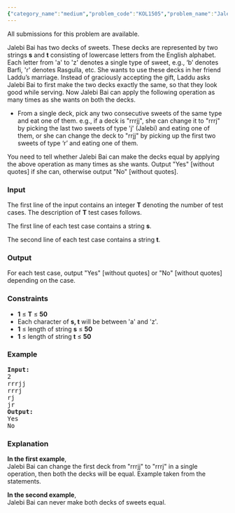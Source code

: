 ```yaml
---
{"category_name":"medium","problem_code":"KOL1505","problem_name":"Jalebi Bai and Decks of Sweets","languages_supported":{"0":"C","1":"CPP14","2":"JAVA"},"max_timelimit":1,"source_sizelimit":50000,"problem_author":"admin2","problem_tester":null,"date_added":"3-12-2015","tags":{"0":"acm15kol","1":"admin2","2":"processing","3":"string"},"editorial_url":"http://discuss.codechef.com/problems/KOL1505","time":{"view_start_date":1451123700,"submit_start_date":1451123700,"visible_start_date":1451123700,"end_date":1735669800},"layout":"problem"}
---
```

<span class="solution-visible-txt">All submissions for this problem are available.</span><p>Jalebi Bai has two decks of sweets. These decks are represented by two strings <b>s</b> and <b>t</b> consisting of lowercase letters from the English alphabet. Each letter from 'a' to 'z' denotes a single type of sweet, e.g., ‘b’ denotes Barfi, 'r' denotes Rasgulla, etc. She wants to use these decks in her friend Laddu’s marriage. Instead of graciously accepting the gift, Laddu asks Jalebi Bai to first make the two decks exactly the same, so that they look good while serving. Now Jalebi Bai can apply the following operation as many times as she wants on both the decks.</p>
<ul>
<li>
From a single deck, pick any two consecutive sweets of the same type and eat one of them. e.g., if a deck is "rrrjj", she can change it to "rrrj" by picking the last two sweets of type 'j' (Jalebi) and eating one of them, or she can change the deck to "rrjj" by  picking up the first two sweets of type ‘r’ and eating one of them.
</li>
</ul>

<p>
You need to tell whether Jalebi Bai can make the decks equal by applying the above operation as many times as she wants. Output "Yes" [without quotes] if she can, otherwise output "No" [without quotes].
</p>
<h3>Input</h3>
<p>The first line of the input contains an integer <b>T</b> denoting the number of test cases. The description of <b>T</b> test cases follows.</p>
<p>The first line of each test case contains a string <b>s</b>.</p>
<p>The second line of each test case contains a string <b>t</b>.</p>
<h3>Output</h3>
<p>For each test case, output "Yes" [without quotes] or "No" [without quotes] depending on the case.</p>
<h3>Constraints</h3>
<ul>
<li><b>1</b> ≤ <b>T</b> ≤ <b>50</b></li>
<li>Each character of <b>s, t</b> will be between 'a' and 'z'.</li>
<li><b>1</b> ≤ length of string <b>s</b> ≤ <b>50</b></li>
<li><b>1</b> ≤ length of string <b>t</b> ≤ <b>50</b></li>
</ul>
<h3>Example</h3>
<pre><b>Input:</b>
2
rrrjj
rrrj
rj
jr
<b>Output:</b>
Yes
No
</pre><h3>Explanation</h3>
<p><b>In the first example</b>,<br />
Jalebi Bai can change the first deck from "rrrjj" to "rrrj" in a single operation, then both the decks will be equal. Example taken from the statements.</p>
<p><b>In the second example</b>,<br />
Jalebi Bai can never make both decks of sweets equal.
</p>
